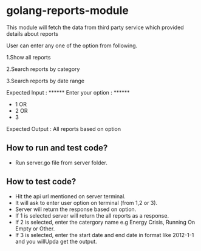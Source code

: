 # golang-reports-module

This module will fetch the data from third party service which provided details about reports
  
  User can enter any one of the option from following.
  
   1.Show all reports
   
   2.Search reports by category
   
   3.Search reports by date range

 Expected Input :
 ****** Enter your option : ******
 * 1  OR
 * 2 OR
 * 3

 Expected Output : All reports based on option
 
 ## How to run and test code?
 
 - Run server.go file from server folder.
 
 ## How to test code?
 - Hit the api url mentioned on server terminal.
 - It will ask to enter user option on terminal (from 1,2 or 3).
 - Server will return the response based on option.
 - If 1 is selected server will return the all reports as a response.
 - If 2 is selected, enter the catergory name e.g Energy Crisis, Running On Empty or Other.
 - If 3 is selected, enter the start date and end date in format like 2012-1-1 and you willUpda get the output.
  
 
 
